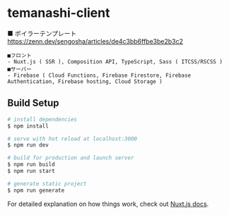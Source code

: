 # temanashi-client

■ ボイラーテンプレート  
https://zenn.dev/sengosha/articles/de4c3bb6ffbe3be2b3c2

```
■フロント
- Nuxt.js ( SSR ), Composition API, TypeScript, Sass ( ITCSS/RSCSS )
■サーバー
- Firebase ( Cloud Functions, Firebase Firestore, Firebase Authentication, Firebase hosting, Cloud Storage )
```

## Build Setup

```bash
# install dependencies
$ npm install

# serve with hot reload at localhost:3000
$ npm run dev

# build for production and launch server
$ npm run build
$ npm run start

# generate static project
$ npm run generate
```

For detailed explanation on how things work, check out [Nuxt.js docs](https://nuxtjs.org).
